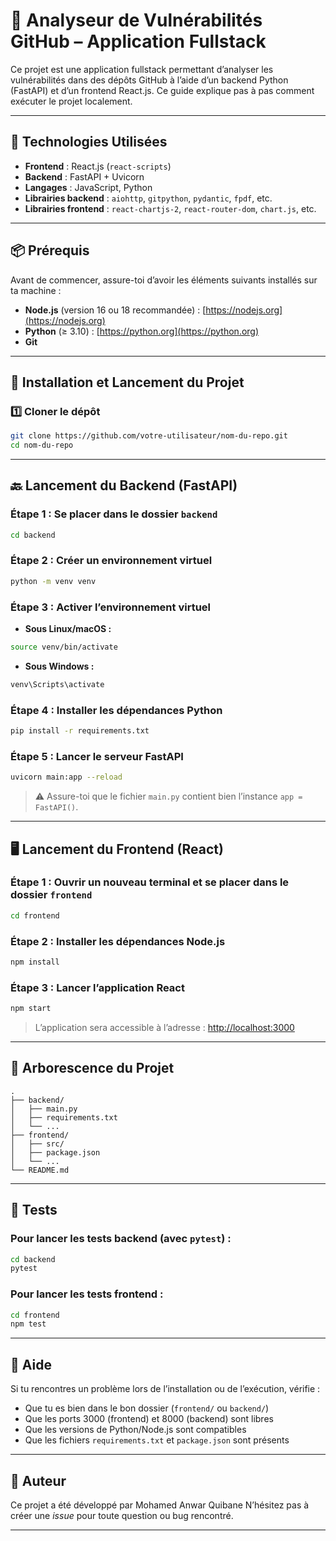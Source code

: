 # 🔐 Analyseur de Vulnérabilités GitHub – Application Fullstack

Ce projet est une application fullstack permettant d’analyser les vulnérabilités dans des dépôts GitHub à l’aide d’un backend Python (FastAPI) et d’un frontend React.js. Ce guide explique pas à pas comment exécuter le projet localement.

---

## 🧰 Technologies Utilisées

- **Frontend** : React.js (`react-scripts`)
- **Backend** : FastAPI + Uvicorn
- **Langages** : JavaScript, Python
- **Librairies backend** : `aiohttp`, `gitpython`, `pydantic`, `fpdf`, etc.
- **Librairies frontend** : `react-chartjs-2`, `react-router-dom`, `chart.js`, etc.

---

## 📦 Prérequis

Avant de commencer, assure-toi d’avoir les éléments suivants installés sur ta machine :

- **Node.js** (version 16 ou 18 recommandée) : [https://nodejs.org](https://nodejs.org)
- **Python** (≥ 3.10) : [https://python.org](https://python.org)
- **Git**

---

## 🚀 Installation et Lancement du Projet

### 1️⃣ Cloner le dépôt

```bash
git clone https://github.com/votre-utilisateur/nom-du-repo.git
cd nom-du-repo
```

---

## 🔙 Lancement du Backend (FastAPI)

### Étape 1 : Se placer dans le dossier `backend`

```bash
cd backend
```

### Étape 2 : Créer un environnement virtuel

```bash
python -m venv venv
```

### Étape 3 : Activer l’environnement virtuel

- **Sous Linux/macOS :**

```bash
source venv/bin/activate
```

- **Sous Windows :**

```bash
venv\Scripts\activate
```

### Étape 4 : Installer les dépendances Python

```bash
pip install -r requirements.txt
```

### Étape 5 : Lancer le serveur FastAPI

```bash
uvicorn main:app --reload
```

> ⚠️ Assure-toi que le fichier `main.py` contient bien l’instance `app = FastAPI()`.

---

## 🖥️ Lancement du Frontend (React)

### Étape 1 : Ouvrir un nouveau terminal et se placer dans le dossier `frontend`

```bash
cd frontend
```

### Étape 2 : Installer les dépendances Node.js

```bash
npm install
```

### Étape 3 : Lancer l’application React

```bash
npm start
```

> L’application sera accessible à l’adresse : [http://localhost:3000](http://localhost:3000)

---

## 📂 Arborescence du Projet

```
.
├── backend/
│   ├── main.py
│   ├── requirements.txt
│   └── ...
├── frontend/
│   ├── src/
│   ├── package.json
│   └── ...
└── README.md
```

---

## 🧪 Tests

### Pour lancer les tests backend (avec `pytest`) :

```bash
cd backend
pytest
```

### Pour lancer les tests frontend :

```bash
cd frontend
npm test
```

---

## 🙌 Aide

Si tu rencontres un problème lors de l’installation ou de l’exécution, vérifie :

- Que tu es bien dans le bon dossier (`frontend/` ou `backend/`)
- Que les ports 3000 (frontend) et 8000 (backend) sont libres
- Que les versions de Python/Node.js sont compatibles
- Que les fichiers `requirements.txt` et `package.json` sont présents

---

## 📝 Auteur

Ce projet a été développé par Mohamed Anwar Quibane
N’hésitez pas à créer une _issue_ pour toute question ou bug rencontré.

---
